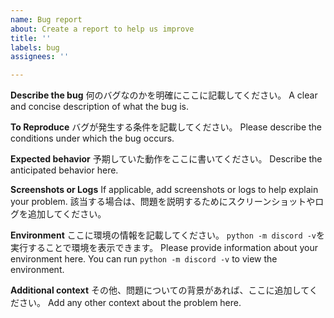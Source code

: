 ```yaml
---
name: Bug report
about: Create a report to help us improve
title: ''
labels: bug
assignees: ''

---
```


**Describe the bug**
何のバグなのかを明確にここに記載してください。
A clear and concise description of what the bug is.

**To Reproduce**
バグが発生する条件を記載してください。
Please describe the conditions under which the bug occurs.

**Expected behavior**
予期していた動作をここに書いてください。
Describe the anticipated behavior here.

**Screenshots or Logs**
If applicable, add screenshots or logs to help explain your problem.
該当する場合は、問題を説明するためにスクリーンショットやログを追加してください。

**Environment**
ここに環境の情報を記載してください。
`python -m discord -v`を実行することで環境を表示できます。
Please provide information about your environment here.
You can run `python -m discord -v` to view the environment.

**Additional context**
その他、問題についての背景があれば、ここに追加してください。
Add any other context about the problem here.
